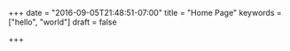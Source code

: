 +++
date = "2016-09-05T21:48:51-07:00"
title = "Home Page"
keywords = ["hello", "world"]
draft =  false

+++